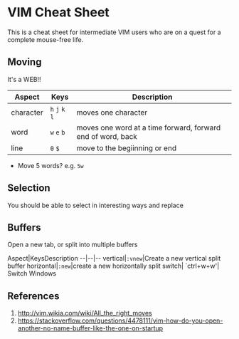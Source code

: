 # VIM Cheat Sheet

This is a cheat sheet for intermediate VIM users who are on a quest for a complete mouse-free life.

## Moving
It's a WEB!!

Aspect| Keys| Description|
---|---|---
|character| `h` `j` `k` `l` | moves one character
|word| `w` `e` `b`| moves one word at a time forward, forward end of word, back
|line| `0` `$`| move to the begiinning or end

* Move 5 words? e.g. `5w`

## Selection
You should be able to select in interesting ways and replace

## Buffers
Open a new tab, or split into multiple buffers

Aspect|KeysDescription
--|--|--
vertical|`:vnew`|Create a new vertical split buffer
horizontal|`:new`|create a new horizontally split 
switch| `ctrl+w+w'| Switch Windows 
## References

1. http://vim.wikia.com/wiki/All_the_right_moves
2. https://stackoverflow.com/questions/4478111/vim-how-do-you-open-another-no-name-buffer-like-the-one-on-startup
